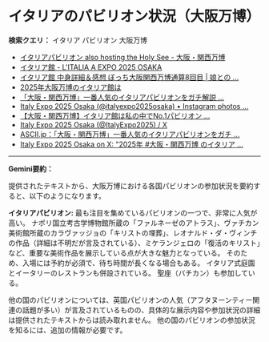 # イタリアのパビリオン状況（大阪万博）

**検索クエリ：** イタリア パビリオン 大阪万博

- [イタリアパビリオン also hosting the Holy See - 大阪・関西万博](https://www.expo2025.or.jp/official-participant/italy/)
- [イタリア館 - L'ITALIA A EXPO 2025 OSAKA](https://www.italyexpo2025osaka.it/ja/itariaguan)
- [イタリア館 中身詳細＆感想 ぼっち大阪関西万博通算8回目 | 娘との ...](https://ameblo.jp/wakochi0316/entry-12905719318.html)
- [2025年大阪万博のイタリア館は](https://www.italyexpo2025osaka.it/ja)
- [「大阪・関西万博」一番人気のイタリアパビリオンをガチ解説 ...](https://lovewalker.jp/elem/000/004/268/4268276/)
- [Italy Expo 2025 Osaka (@italyexpo2025osaka) • Instagram photos ...](https://www.instagram.com/italyexpo2025osaka/?hl=ja)
- [【大阪・関西万博】イタリア館は私の中でNo.1パビリオン ...](https://yukonosuke.com/entry/osaka_banpaku_italy)
- [Italy Expo 2025 Osaka (@ItalyExpo2025) / X](https://x.com/italyexpo2025)
- [ASCII.jp：「大阪・関西万博」一番人気のイタリアパビリオンをガチ ...](https://ascii.jp/elem/000/004/268/4268276/)
- [Italy Expo 2025 Osaka on X: "2025年 #大阪・関西万博 のイタリア ...](https://x.com/ItalyExpo2025/status/1804816670034440387)


---

**Gemini要約：**

提供されたテキストから、大阪万博における各国パビリオンの参加状況を要約すると、以下のようになります。

**イタリアパビリオン:**  最も注目を集めているパビリオンの一つで、非常に人気が高い。  ナポリ国立考古学博物館所蔵の「ファルネーゼのアトラス」、ヴァチカン美術館所蔵のカラヴァッジョの「キリストの埋葬」、レオナルド・ダ・ヴィンチの作品（詳細は不明だが言及されている）、ミケランジェロの「復活のキリスト」など、重要な美術作品を展示している点が大きな魅力となっている。  そのため、入場には予約が必須で、待ち時間が長くなる場合もある。  イタリア式庭園とイータリーのレストランも併設されている。  聖座（バチカン）も参加している。


他の国のパビリオンについては、英国パビリオンの人気（アフタヌーンティー関連の話題が多い）が言及されているものの、具体的な展示内容や参加状況の詳細は提供されたテキストからは読み取れません。  他の国のパビリオンの参加状況を知るには、追加の情報が必要です。

